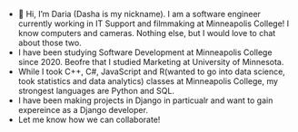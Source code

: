 - 👋 Hi, I’m Daria (Dasha is my nickname). I am a software engineer currently working in IT Support and filmmaking at Minneapolis College! I know computers and cameras. Nothing else, but I would love to chat about those two. 
- I have been studying Software Development at Minneapolis College since 2020. Beofre that I studied Marketing at University of Minnesota. 
- While I took C++, C#, JavaScript and R(wanted to go into data science, took statistics and data analytics) classes at Minneapolis College, my strongest languages are Python and SQL. 
- I have been making projects in Django in particualr and want to gain expereince as a Django developer.
- Let me know how we can collaborate! 
